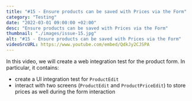 ```yaml
---
title: "#15 - Ensure products can be saved with Prices via the Form"
category: "Testing"
date: "2022-03-01 09:00:00 +02:00"
desc: "Ensure products can be saved with Prices via the Form"
thumbnail: "./images/issue-15.jpg"
alt: "#15 - Ensure products can be saved with Prices via the Form"
videoSrcURL: https://www.youtube.com/embed/QdkJy2CJSPA
---
```


In this video, we will create a web integration test for the product form. In particular, it contains:

* create a UI integration test for `ProductEdit`
* interact with two screens (`ProductEdit` and `ProductPriceEdit`) to store prices as well during the form interaction